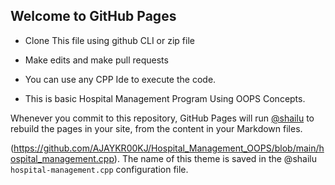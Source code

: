 ## Welcome to GitHub Pages 

* Clone This file using github CLI or zip file 

* Make edits and make pull requests

* You can use any CPP Ide to execute the code.

* This is basic Hospital Management Program Using OOPS Concepts.

Whenever you commit to this repository, GitHub Pages will run [@shailu](https://github.com/Shailu001/Hospital-Management/blob/master/hospital_management.cpp) to rebuild the pages in your site, from the content in your Markdown files.
 
 (https://github.com/AJAYKR00KJ/Hospital_Management_OOPS/blob/main/hospital_management.cpp). The name of this theme is saved in the @shailu `hospital-management.cpp` configuration file.
 
